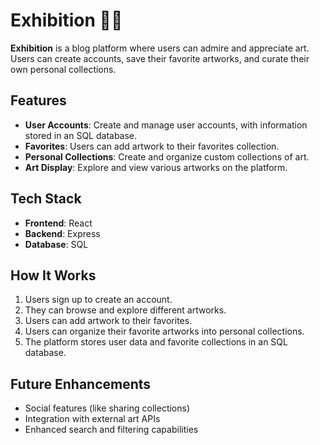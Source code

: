# Exhibition 📱🎨  

**Exhibition** is a blog platform where users can admire and appreciate art. Users can create accounts, save their favorite artworks, and curate their own personal collections.

## Features  

- **User Accounts**: Create and manage user accounts, with information stored in an SQL database.  
- **Favorites**: Users can add artwork to their favorites collection.  
- **Personal Collections**: Create and organize custom collections of art.  
- **Art Display**: Explore and view various artworks on the platform.

## Tech Stack  

- **Frontend**: React  
- **Backend**: Express  
- **Database**: SQL  

## How It Works  

1. Users sign up to create an account.  
2. They can browse and explore different artworks.  
3. Users can add artwork to their favorites.  
4. Users can organize their favorite artworks into personal collections.  
5. The platform stores user data and favorite collections in an SQL database.

## Future Enhancements  

- Social features (like sharing collections)  
- Integration with external art APIs  
- Enhanced search and filtering capabilities  
